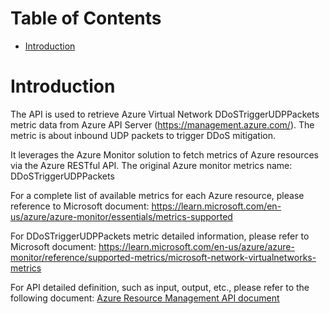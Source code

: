 # Table of Contents
- [Introduction](#introduction)


# Introduction <a name="introduction"></a>
The API is used to retrieve Azure Virtual Network DDoSTriggerUDPPackets metric data from Azure API Server (https://management.azure.com/). The metric is about inbound UDP packets to trigger DDoS mitigation.



It leverages the Azure Monitor solution to fetch metrics of Azure resources via the Azure RESTful API. The original Azure monitor metrics name: DDoSTriggerUDPPackets



For a complete list of available metrics for each Azure resource, please reference to Microsoft document: https://learn.microsoft.com/en-us/azure/azure-monitor/essentials/metrics-supported

For DDoSTriggerUDPPackets metric detailed information, please refer to Microsoft document: https://learn.microsoft.com/en-us/azure/azure-monitor/reference/supported-metrics/microsoft-network-virtualnetworks-metrics


For API detailed definition, such as input, output, etc., please refer to the following document:
[Azure Resource Management API document](https://learn.microsoft.com/en-us/rest/api/monitor/metrics/list?view=rest-monitor-2023-10-01&tabs=HTTP)

